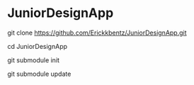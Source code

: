 # JuniorDesignApp


git clone https://github.com/Erickkbentz/JuniorDesignApp.git

cd JuniorDesignApp

git submodule init

git submodule update
